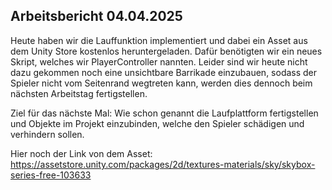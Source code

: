 ## Arbeitsbericht 04.04.2025

Heute haben wir die Lauffunktion implementiert und dabei ein Asset aus dem Unity Store kostenlos heruntergeladen. Dafür benötigten wir ein neues Skript, welches wir PlayerController nannten. Leider sind wir heute nicht dazu gekommen noch eine unsichtbare Barrikade einzubauen, sodass der Spieler nicht vom Seitenrand wegtreten kann, werden dies dennoch beim nächsten Arbeitstag fertigstellen. 

Ziel für das nächste Mal: Wie schon genannt die Laufplattform fertigstellen und Objekte im Projekt einzubinden, welche den Spieler schädigen und verhindern sollen.

Hier noch der Link von dem Asset:
https://assetstore.unity.com/packages/2d/textures-materials/sky/skybox-series-free-103633
